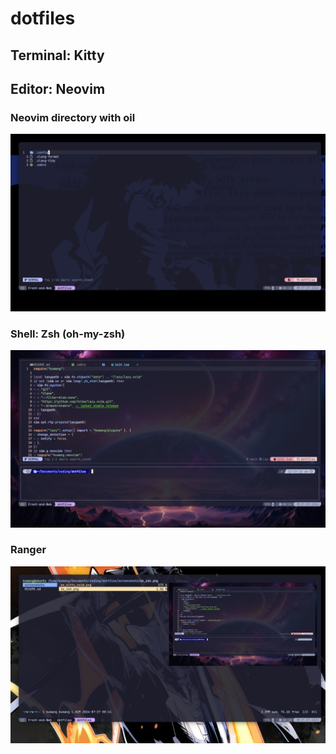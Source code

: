 # dotfiles

## Terminal: Kitty

## Editor: Neovim

### Neovim directory with oil

![screenshot](./screenshots/ss_kitty_nvim.png)

### Shell: Zsh (oh-my-zsh)

![screenshot_zsh](./screenshots/ss_zsh.png)

### Ranger

![screenshot_ranger](./screenshots/ss_ranger.png)
